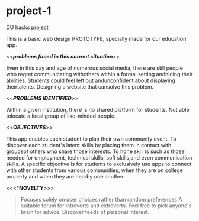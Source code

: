 # project-1
DU hacks project

This is a basic web design PROTOTYPE,
specially made for our education app.



<<***problems faced in this current situation***>>

Even in this day and age of numerous social media, there are still people who regret communicating withothers within a formal setting andhiding their abilities.
Students could feel left out andunconfident about displaying theirtalents. Designing a website that cansolve this problem.



<<***PROBLEMS IDENTIFIED***>>

Within a given institution, there is no shared platform for students. Not able tolocate a local group of like-minded people.



<<***OBJECTIVES***>>

This app enables each student to plan their own community event.
To discover each student's latent skills by placing them in contact with groupsof others who share those interests.
To hone ski l ls such as those needed for employment, technical skills, soft skills,and even communication skills.
A specific objective is for students to exclusively use apps to connect with other students from various communities,
when they are on college property and when they are nearby one another.


<<<***NOVELTY**>>>

>Focuses solely on user choices rather than random preferences
>A suitable forum for introverts and extroverts.
>Feel free to pick anyone's brain for advice.
>Discover feeds of personal interest.
